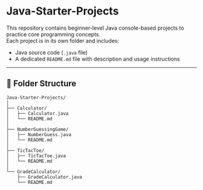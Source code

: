 # Java-Starter-Projects
This repository contains beginner-level Java console-based projects to practice core programming concepts.  
Each project is in its own folder and includes:

- Java source code (`.java` file)
- A dedicated `README.md` file with description and usage instructions

---

## 📁 Folder Structure

```
Java-Starter-Projects/
│
├── Calculator/
│   ├── Calculator.java
│   └── README.md
│
├── NumberGuessingGame/
│   ├── NumberGuess.java
│   └── README.md
│
├── TicTacToe/
│   ├── TicTacToe.java
│   └── README.md
│
└── GradeCalculator/
    ├── GradeCalculator.java
    └── README.md

```

